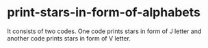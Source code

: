 # print-stars-in-form-of-alphabets
It consists of two codes. One code prints stars in form of J letter and another code prints stars in form of V letter.
